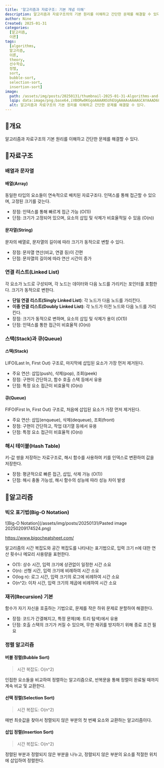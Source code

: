 ```yaml
---
title: '알고리즘과 자료구조: 기본 개념 이해'
description: 알고리즘과 자료구조의의 기본 원리를 이해하고 간단한 문제를 해결할 수 있다.
author: Nine
Created: 2025-01-31
categories:
  [알고리즘,
  이론]
tags:
  [algorithms,
  알고리즘,
  이론,
  theory,
  선수학습,
  정렬,
  sort,
  bubble-sort,
  selection-sort,
  insertion-sort]
image:
  path: /assets/img/posts/20250131/thumbnail-2025-01-31-Algorithms-and-Data-Structure-Understanding-Basic-Concepts.png
  lqip: data:image/png;base64,iVBORw0KGgoAAAANSUhEUgAAAAoAAAAGCAYAAAD68A/GAAAAAklEQVR4AewaftIAAABYSURBVI3Buw5AMABA0dsHwmIxS8To/39IbMRQSVuvEEklBkPPEU3bXUSQRNIEVVGjVUaRlPhjQQqF8SNmHXlogsn2pCpnyxwPtxvcbnhpPrbTMduBP5JIN9t4GsyIqd4fAAAAAElFTkSuQmCC
  alt: 알고리즘과 자료구조의 기본 원리를 이해하고 간단한 문제를 해결할 수 있다.
---
```

## 📌개요

알고리즘과 자료구조의 기본 원리를 이해하고 간단한 문제를 해결할 수 있다.

## 📌자료구조

### 배열과 문자열

#### 배열(Array)

동일한 타입의 요소들이 연속적으로 배치된 자료구조다.
인덱스를 통해 접근할 수 있으며, 고정된 크기를 갖는다.

- 장점: 인덱스를 통해 빠르게 접근 가능 (O(1))
- 단점: 크기가 고정되어 있으며, 요소의 삽입 및 삭제가 비효율적일 수 있음 (O(n))

#### 문자열(String)

문자의 배열로, 문자열의 길이에 따라 크기가 동적으로 변할 수 있다.

- 장점: 문자열 연산(비교, 연결 등)이 간편
- 단점: 문자열의 길이에 따라 연산 시간이 증가

### 연결 리스트(Linked List)

각 요소가 노드로 구성되며, 각 노드는 데이터와 다음 노드를 가리키는 포인터를 포함한다.
크기가 동적으로 변한다.

- **단일 연결 리스트(Singly Linked List)**: 각 노드가 다음 노드를 가리킨다.
- **이중 연결 리스트(Doubly Linked List)**: 각 노드가 이전 노드와 다음 노드를 가리킨다.
- 장점: 크기가 동적으로 변하며, 요소의 삽입 및 삭제가 용이 (O(1))
- 단점: 인덱스를 통한 접근이 비효율적 (O(n))

### 스택(Stack)과 큐(Queue)

#### 스택(Stack)

LIFO(Last In, First Out) 구조로, 마지막에 삽입된 요소가 가장 먼저 제거된다.

- 주요 연산: 삽입(push), 삭제(pop), 조회(peek)
- 장점: 구현이 간단하고, 함수 호출 스택 등에서 유용
- 단점: 특정 요소 접근이 비효율적 (O(n))

#### 큐(Queue)

FIFO(First In, First Out) 구조로, 처음에 삽입된 요소가 가장 먼저 제거된다.

- 주요 연산: 삽입(enqueue), 삭제(dequeue), 조회(front)
- 장점: 구현이 간단하고, 작업 대기열 등에서 유용
- 단점: 특정 요소 접근이 비효율적 (O(n))

### 해시 테이블(Hash Table)

키-값 쌍을 저장하는 자료구조로, 해시 함수를 사용하여 키를 인덱스로 변환하여 값을 저장한다.

- 장점: 평균적으로 빠른 접근, 삽입, 삭제 가능 (O(1))
- 단점: 해시 충돌 가능성, 해시 함수의 성능에 따라 성능 차이 발생

## 📌알고리즘

### 빅오 표기법(Big-O Notation)

![Big-O Notation](/assets/img/posts/20250131/Pasted image 20250209174524.png)

https://www.bigocheatsheet.com/

알고리즘의 시간 복잡도와 공간 복잡도를 나타내는 표기법으로, 입력 크기 n에 대한 연산 횟수나 메모리 사용량을 표현한다.

- O(1): 상수 시간, 입력 크기에 상관없이 일정한 시간 소요
- O(n): 선형 시간, 입력 크기에 비례하여 시간 소요
- O(log n): 로그 시간, 입력 크기의 로그에 비례하여 시간 소요
- O(n^2): 이차 시간, 입력 크기의 제곱에 비례하여 시간 소요

### 재귀(Recursion) 기본

함수가 자기 자신을 호출하는 기법으로, 문제를 작은 하위 문제로 분할하여 해결한다.

- 장점: 코드가 간결해지고, 특정 문제(예: 트리 탐색)에서 유용
- 단점: 호출 스택의 크기가 커질 수 있으며, 무한 재귀를 방지하기 위해 종료 조건 필요

### 정렬 알고리즘

#### 버블 정렬(Bubble Sort)

>시간 복잡도: O(n^2)

인접한 요소들을 비교하여 정렬하는 알고리즘으로, 반복문을 통해 정렬이 완료될 때까지 계속 비교 및 교환한다.

#### 선택 정렬(Selection Sort)

>시간 복잡도: O(n^2)

매번 최솟값을 찾아서 정렬되지 않은 부분의 첫 번째 요소와 교환하는 알고리즘이다.

#### 삽입 정렬(Insertion Sort)

>시간 복잡도: O(n^2)

정렬된 부분과 정렬되지 않은 부분을 나누고, 정렬되지 않은 부분의 요소를 적절한 위치에 삽입하여 정렬한다.
